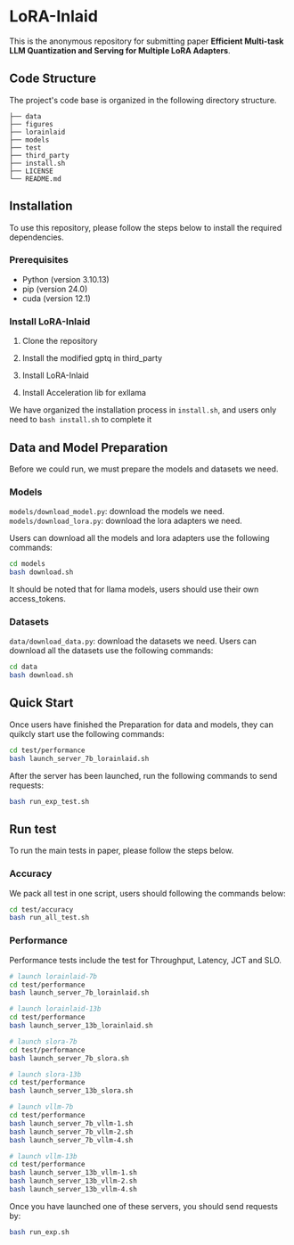 # LoRA-Inlaid

This is the anonymous repository for submitting paper **Efficient Multi-task LLM Quantization and Serving for Multiple LoRA Adapters**.

## Code Structure
The project's code base is organized in the following directory structure.

```shell
├── data
├── figures
├── lorainlaid
├── models
├── test
├── third_party
├── install.sh
├── LICENSE
└── README.md
```

## Installation

To use this repository, please follow the steps below to install the required dependencies.

### Prerequisites
- Python (version 3.10.13)
- pip (version 24.0)
- cuda (version 12.1)

### Install LoRA-Inlaid
1. Clone the repository

2. Install the modified gptq in third_party

3. Install LoRA-Inlaid

4. Install Acceleration lib for exllama

We have organized the installation process in `install.sh`, and users only need to `bash install.sh` to complete it
## Data and Model Preparation
Before we could run, we must prepare the models and datasets we need.

### Models
`models/download_model.py`: download the models we need.
`models/download_lora.py`: download the lora adapters we need.

Users can download all the models and lora adapters use the following commands:
```bash
cd models
bash download.sh
```
It should be noted that for llama models, users should use their own access_tokens.
### Datasets
`data/download_data.py`: download the datasets we need.
Users can download all the datasets use the following commands:
```bash
cd data
bash download.sh
```

## Quick Start
Once users have finished the Preparation for data and models, they can quikcly start use the following commands:
```bash
cd test/performance
bash launch_server_7b_lorainlaid.sh
```
After the server has been launched, run the following commands to send requests:
```bash
bash run_exp_test.sh
```

## Run test
To run the main tests in paper, please follow the steps below.

### Accuracy
We pack all test in one script, users should following the commands below:
```bash
cd test/accuracy
bash run_all_test.sh
```

### Performance
Performance tests include the test for Throughput, Latency, JCT and SLO.
```bash
# launch lorainlaid-7b
cd test/performance
bash launch_server_7b_lorainlaid.sh

# launch lorainlaid-13b
cd test/performance
bash launch_server_13b_lorainlaid.sh

# launch slora-7b
cd test/performance
bash launch_server_7b_slora.sh

# launch slora-13b
cd test/performance
bash launch_server_13b_slora.sh

# launch vllm-7b
cd test/performance
bash launch_server_7b_vllm-1.sh
bash launch_server_7b_vllm-2.sh
bash launch_server_7b_vllm-4.sh

# launch vllm-13b
cd test/performance
bash launch_server_13b_vllm-1.sh
bash launch_server_13b_vllm-2.sh
bash launch_server_13b_vllm-4.sh
```
Once you have launched one of these servers, you should send requests by:
```bash
bash run_exp.sh
```

